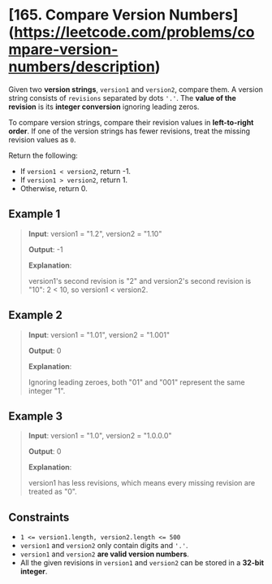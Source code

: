# [165. Compare Version Numbers] (https://leetcode.com/problems/compare-version-numbers/description)

Given two **version strings**, `version1` and `version2`, compare them. A version string consists of `revisions` separated by dots `'.'`. The **value of the revision** is its **integer conversion** ignoring leading zeros.

To compare version strings, compare their revision values in **left-to-right order**. If one of the version strings has fewer revisions, treat the missing revision values as `0`.

Return the following:

- If `version1 < version2`, return -1.
- If `version1 > version2`, return 1.
- Otherwise, return 0.

## Example 1

> **Input**: version1 = "1.2", version2 = "1.10"
>
> **Output**: -1
>
> **Explanation**:
>
> version1's second revision is "2" and version2's second revision is "10": 2 < 10, so version1 < version2.

## Example 2

> **Input**: version1 = "1.01", version2 = "1.001"
>
> **Output**: 0
>
> **Explanation**:
>
> Ignoring leading zeroes, both "01" and "001" represent the same integer "1".

## Example 3

> **Input**: version1 = "1.0", version2 = "1.0.0.0"
>
> **Output**: 0
> 
>**Explanation**:
>
> version1 has less revisions, which means every missing revision are treated as "0".

## Constraints

- `1 <= version1.length, version2.length <= 500`
- `version1` and `version2` only contain digits and `'.'`.
- `version1` and `version2` **are valid version numbers**.
- All the given revisions in `version1` and `version2` can be stored in a **32-bit integer**.